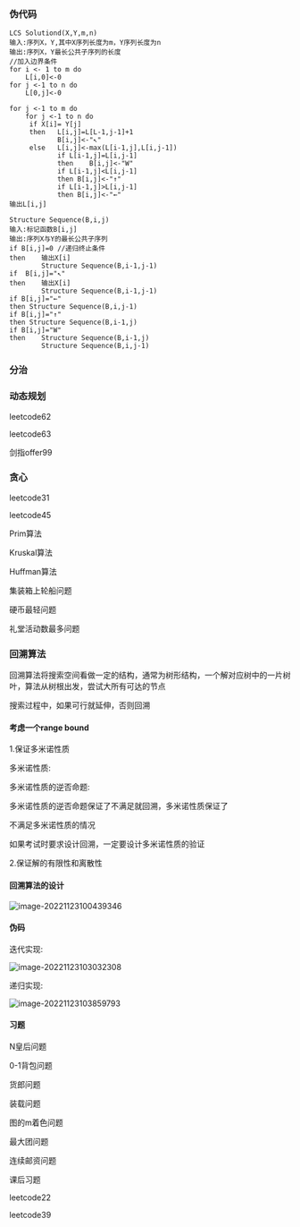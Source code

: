 ### 伪代码

```shell
LCS Solutiond(X,Y,m,n)
输入:序列X，Y,其中X序列长度为m，Y序列长度为n
输出:序列X，Y最长公共子序列的长度
//加入边界条件
for i <- 1 to m do
	L[i,0]<-0
for j <-1 to n do 
	L[0,j]<-0
	
for j <-1 to m do 
	for j <-1 to n do 
	 if X[i]= Y[j]
	 then 	L[i,j]=L[L-1,j-1]+1
	 		B[i,j]<-"↖"
	 else 	L[i,j]<-max(L[i-1,j],L[i,j-1])
	 		if L[i-1,j]=L[i,j-1]
	 		then	B[i,j]<-"W"
	 		if L[i-1,j]<L[i,j-1]
	 		then B[i,j]<-"↑"
	 		if L[i-1,j]>L[i,j-1]
	 		then B[i,j]<-"←"
输出L[i,j]
```

```shell
Structure Sequence(B,i,j)
输入:标记函数B[i,j]
输出:序列X与Y的最长公共子序列
if B[i,j]=0 //递归终止条件
then	输出X[i]
		Structure Sequence(B,i-1,j-1)
if	B[i,j]="↖"
then	输出X[i]
		Structure Sequence(B,i-1,j-1)
if B[i,j]="←"
then Structure Sequence(B,i,j-1)
if B[i,j]="↑"
then Structure Sequence(B,i-1,j)
if B[i,j]="W"
then 	Structure Sequence(B,i-1,j)
		Structure Sequence(B,i,j-1)
```



### 分治

### 动态规划

leetcode62

leetcode63

剑指offer99

### 贪心

leetcode31

leetcode45

Prim算法

Kruskal算法

Huffman算法

集装箱上轮船问题

硬币最轻问题

礼堂活动数最多问题

### 回溯算法

回溯算法将搜索空间看做一定的结构，通常为树形结构，一个解对应树中的一片树叶，算法从树根出发，尝试大所有可达的节点

搜索过程中，如果可行就延伸，否则回溯

#### 考虑一个range bound

1.保证多米诺性质

多米诺性质:

多米诺性质的逆否命题:

多米诺性质的逆否命题保证了不满足就回溯，多米诺性质保证了

不满足多米诺性质的情况

如果考试时要求设计回溯，一定要设计多米诺性质的验证

2.保证解的有限性和离散性

#### 回溯算法的设计

![image-20221123100439346](C:\Users\lonux\AppData\Roaming\Typora\typora-user-images\image-20221123100439346.png)

#### 伪码

迭代实现:

![image-20221123103032308](C:\Users\lonux\AppData\Roaming\Typora\typora-user-images\image-20221123103032308.png)

递归实现:

![image-20221123103859793](C:\Users\lonux\AppData\Roaming\Typora\typora-user-images\image-20221123103859793.png)

#### 习题

N皇后问题

0-1背包问题

货郎问题

装载问题

图的m着色问题

最大团问题

连续邮资问题

课后习题

leetcode22

leetcode39

